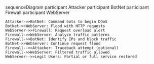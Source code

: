 sequenceDiagram
    participant Attacker
    participant BotNet
    participant Firewall
    participant WebServer

    Attacker->>BotNet: Command bots to begin DDoS
    BotNet->>WebServer: Flood with HTTP requests
    WebServer->>Firewall: Request overload alert
    Firewall->>WebServer: Analyze traffic patterns
    Firewall->>BotNet: Identify IPs and block traffic
    BotNet->>WebServer: Continue request flood
    Firewall-->>Attacker: Traceback attempt (optional)
    Firewall->>WebServer: Filtered traffic allowed
    WebServer-->>Legit Users: Partial or full service restored
